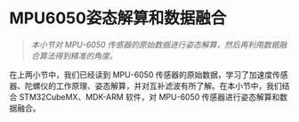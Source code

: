 # MPU6050姿态解算和数据融合

> *本小节对 MPU-6050 传感器的原始数据进行姿态解算，然后再利用数据融合算法得到精准的角度。*

在上两小节中，我们已经读到 MPU-6050 传感器的原始数据，学习了加速度传感器、陀螺仪的工作原理、姿态解算，并对互补滤波有所了解。在本小节中，我们结合 STM32CubeMX、MDK-ARM 软件，对 MPU-6050 传感器进行姿态解算和数据融合。

